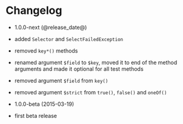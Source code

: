 Changelog
=========

* 1.0.0-next (@release_date@)

 * added `Selector` and `SelectFailedException`
 * removed `key*()` methods
 * renamed argument `$field` to `$key`, moved it to end of the method arguments
   and made it optional for all test methods
 * removed argument `$field` from `key()`
 * removed argument `$strict` from `true()`, `false()` and `oneOf()`

* 1.0.0-beta (2015-03-19)

 * first beta release
